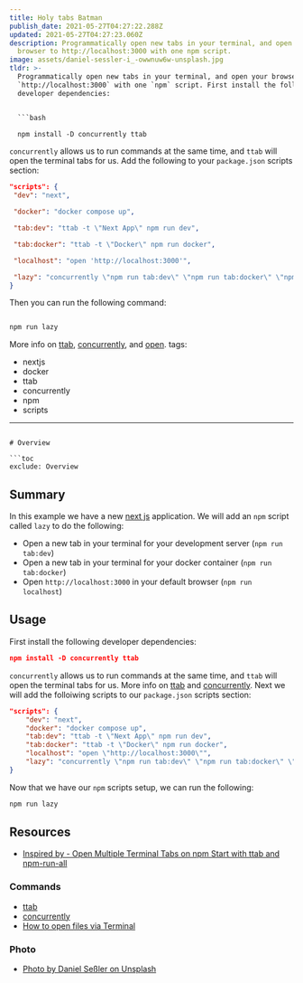 ```yaml
---
title: Holy tabs Batman
publish_date: 2021-05-27T04:27:22.288Z
updated: 2021-05-27T04:27:23.060Z
description: Programmatically open new tabs in your terminal, and open your
  browser to http://localhost:3000 with one npm script.
image: assets/daniel-sessler-i_-owwnuw6w-unsplash.jpg
tldr: >-
  Programmatically open new tabs in your terminal, and open your browser to
  `http://localhost:3000` with one `npm` script. First install the following
  developer dependencies:


  ```bash

  npm install -D concurrently ttab

  ```


  `concurrently` allows us to run commands at the same time, and `ttab` will open the terminal tabs for us. Add the following to your `package.json` scripts section:


   ```json
  "scripts": {
    "dev": "next",

    "docker": "docker compose up",

    "tab:dev": "ttab -t \"Next App\" npm run dev",

    "tab:docker": "ttab -t \"Docker\" npm run docker",

    "localhost": "open 'http://localhost:3000'",

    "lazy": "concurrently \"npm run tab:dev\" \"npm run tab:docker\" \"npm run localhost\"",
  }


  ```


  Then you can run the following command:


  ```bash

  npm run lazy

  ```


  More info on [ttab](https://www.npmjs.com/package/ttab), [concurrently](https://www.npmjs.com/package/concurrently), and [open](https://apple.stackexchange.com/a/212585).
tags:
  - nextjs
  - docker
  - ttab
  - concurrently
  - npm
  - scripts
---
```

# Overview

```toc
exclude: Overview
```
## Summary

In this example we have a new [next js](https://nextjs.org/) application. We will add an `npm` script called `lazy` to do the following:

* Open a new tab in your terminal for your development server (`npm run tab:dev`)
* Open a new tab in your terminal for your docker container (`npm run tab:docker`)
* Open `http://localhost:3000` in your default browser (`npm run localhost`)

## Usage

First install the following developer dependencies:

```json
npm install -D concurrently ttab
```

`concurrently` allows us to run commands at the same time, and `ttab` will open the terminal tabs for us. More info on [ttab](https://www.npmjs.com/package/ttab) and [concurrently](https://www.npmjs.com/package/concurrently). Next we will add the folloiwing scripts to our `package.json` scripts section:

```json
"scripts": {
    "dev": "next",
    "docker": "docker compose up",
    "tab:dev": "ttab -t \"Next App\" npm run dev",
    "tab:docker": "ttab -t \"Docker\" npm run docker",
    "localhost": "open \"http://localhost:3000\"",
    "lazy": "concurrently \"npm run tab:dev\" \"npm run tab:docker\" \"npm run localhost\"",
}
```

Now that we have our `npm` scripts setup, we can run the following:

```bash
npm run lazy
```

## Resources

* [Inspired by - Open Multiple Terminal Tabs on npm Start with ttab and npm-run-all](https://egghead.io/lessons/npm-open-multiple-terminal-tabs-on-npm-start-with-ttab-and-npm-run-all)

### Commands

* [ttab](https://www.npmjs.com/package/ttab)
* [concurrently](https://www.npmjs.com/package/concurrently)
* [How to open files via Terminal](https://apple.stackexchange.com/a/212585)

### Photo

* [Photo by Daniel Seßler on Unsplash](https://unsplash.com/photos/I_-OwWnUw6w)